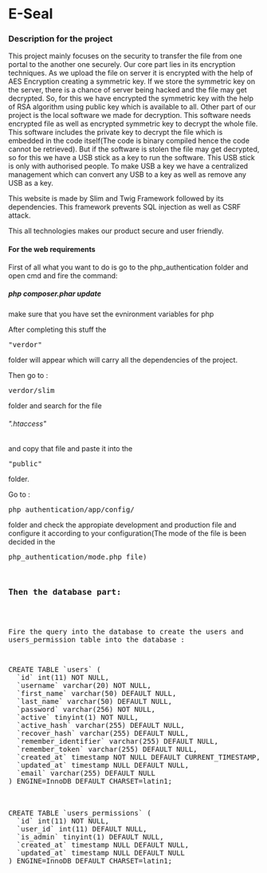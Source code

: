<h1>E-Seal</h1>

<h3>Description for the project</h3>
<p>This project mainly focuses on the security to transfer the file from one portal to the another one securely. Our core part lies in its encryption techniques. As we upload the file on server it is encrypted with the help of AES Encryption creating a symmetric key. If we store the symmetric key on the server, there is a chance of server being hacked and the file may get decrypted. So, for this we have encrypted the symmetric key with the help of RSA algorithm using public key which is available to all. Other part of our project is the local software we made for decryption. This software needs encrypted file as well as encrypted symmetric key to decrypt the whole file. This software includes the private key to decrypt the file which is embedded in the code itself(The code is binary compiled hence the code cannot be retrieved). But if the software is stolen the file may get decrypted, so for this we have a USB stick as a key to run the software. This USB stick is only with authorised people. To make USB a key we have a centralized management which can convert any USB to a key as well as remove any USB as a key.

This website is made by Slim and Twig Framework followed by its dependencies. This framework prevents SQL injection as well as CSRF attack.

This all technologies makes our product secure and user friendly.
</p>

<h4>For the web requirements</h4>

First of all what you want to do is go to the php_authentication folder and open cmd and fire the command:<h5> php composer.phar update</h5>
make sure that you have set the evnironment variables for php

After completing this stuff the<pre>"verdor"</pre> folder will appear which will carry all the dependencies of the project.

Then go to :<pre>verdor/slim</pre> folder and search for the file <h6>".htaccess"</h6> and copy that file and paste it into the <pre>"public"</pre> folder.

Go to :<pre>php_authentication/app/config/</pre> folder and check the appropiate development and production file and configure it according to your configuration(The mode of the file is been decided in the <pre>php_authentication/mode.php file)</p>


<h3>Then the database part:</h3>

Fire the query into the database to create the users and users_permission table into the database :

<pre>CREATE TABLE `users` (
  `id` int(11) NOT NULL,
  `username` varchar(20) NOT NULL,
  `first_name` varchar(50) DEFAULT NULL,
  `last_name` varchar(50) DEFAULT NULL,
  `password` varchar(256) NOT NULL,
  `active` tinyint(1) NOT NULL,
  `active_hash` varchar(255) DEFAULT NULL,
  `recover_hash` varchar(255) DEFAULT NULL,
  `remember_identifier` varchar(255) DEFAULT NULL,
  `remember_token` varchar(255) DEFAULT NULL,
  `created_at` timestamp NOT NULL DEFAULT CURRENT_TIMESTAMP,
  `updated_at` timestamp NULL DEFAULT NULL,
  `email` varchar(255) DEFAULT NULL
) ENGINE=InnoDB DEFAULT CHARSET=latin1;



CREATE TABLE `users_permissions` (
  `id` int(11) NOT NULL,
  `user_id` int(11) DEFAULT NULL,
  `is_admin` tinyint(1) DEFAULT NULL,
  `created_at` timestamp NULL DEFAULT NULL,
  `updated_at` timestamp NULL DEFAULT NULL
) ENGINE=InnoDB DEFAULT CHARSET=latin1;
</pre>

